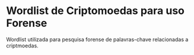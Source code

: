 # Wordlist de Criptomoedas para uso Forense
Wordlist utilizada para pesquisa forense de palavras-chave relacionadas a criptmoedas.

